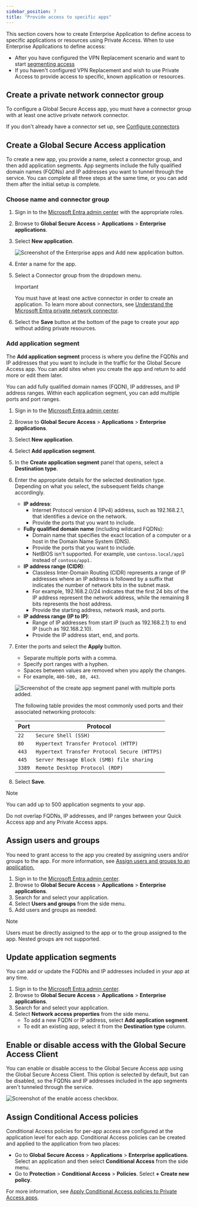 ```yaml
---
sidebar_position: 7
title: "Provide access to specific apps"
---
```


This section covers how to create Enterprise Application to define access to specific applications or resources using Private Access.
When to use Enterprise Applications to define access:
* After you have configured the VPN Replacement scenario and want to start [segmenting access](SegmentAccess.md)
* If you haven't configured VPN Replacement and wish to use Private Access to provide access to specific, known application or resources.

## Create a private network connector group

To configure a Global Secure Access app, you must have a connector group with at least one active private network connector.

If you don't already have a connector set up, see [Configure connectors](../Pre-requisites/ConnectorPA.md)



## Create a Global Secure Access application

To create a new app, you provide a name, select a connector group, and then add application segments. App segments include the fully qualified domain names (FQDNs) and IP addresses you want to tunnel through the service. You can complete all three steps at the same time, or you can add them after the initial setup is complete.

### Choose name and connector group

1. Sign in to the [Microsoft Entra admin center](https://entra.microsoft.com) with the appropriate roles. 
1. Browse to **Global Secure Access** > **Applications** > **Enterprise applications**.
1. Select **New application**.

    ![Screenshot of the Enterprise apps and Add new application button.](../img/new-enterprise-app.png)

1. Enter a name for the app.
1. Select a Connector group from the dropdown menu.
    > [!IMPORTANT]
    > You must have at least one active connector in order to create an application. To learn more about connectors, see [Understand the Microsoft Entra private network connector](https://learn.microsoft.com/en-us/entra/global-secure-access/concept-connectors).
1. Select the **Save** button at the bottom of the page to create your app without adding private resources.

### Add application segment

The **Add application segment** process is where you define the FQDNs and IP addresses that you want to include in the traffic for the Global Secure Access app. You can add sites when you create the app and return to add more or edit them later.

You can add fully qualified domain names (FQDN), IP addresses, and IP address ranges. Within each application segment, you can add multiple ports and port ranges.

1. Sign in to the [Microsoft Entra admin center](https://entra.microsoft.com).
1. Browse to **Global Secure Access** > **Applications** > **Enterprise applications**.
1. Select **New application**.
1. Select **Add application segment**.
1. In the **Create application segment** panel that opens, select a **Destination type**.
1. Enter the appropriate details for the selected destination type. Depending on what you select, the subsequent fields change accordingly.
    - **IP address**:
        - Internet Protocol version 4 (IPv4) address, such as 192.168.2.1, that identifies a device on the network.
        - Provide the ports that you want to include.
    - **Fully qualified domain name** (including wildcard FQDNs):
        - Domain name that specifies the exact location of a computer or a host in the Domain Name System (DNS).
        - Provide the ports that you want to include.
        - NetBIOS isn't supported. For example, use `contoso.local/app1` instead of `contoso/app1.`
    - **IP address range (CIDR)**:
        - Classless Inter-Domain Routing (CIDR) represents a range of IP addresses where an IP address is followed by a suffix that indicates the number of network bits in the subnet mask.
        - For example, 192.168.2.0/24 indicates that the first 24 bits of the IP address represent the network address, while the remaining 8 bits represents the host address.
        - Provide the starting address, network mask, and ports.
    - **IP address range (IP to IP)**:
        - Range of IP addresses from start IP (such as 192.168.2.1) to end IP (such as 192.168.2.10).
        - Provide the IP address start, end, and ports.

1. Enter the ports and select the **Apply** button.
    - Separate multiple ports with a comma.
    - Specify port ranges with a hyphen.
    - Spaces between values are removed when you apply the changes.
    - For example, `400-500, 80, 443`.

    ![Screenshot of the create app segment panel with multiple ports added.](../img/app-segment-multiple-ports.png)

    The following table provides the most commonly used ports and their associated networking protocols:

    | Port | Protocol |
    | --- | --- |
    | `22` | `Secure Shell (SSH)` |
    | `80` | `Hypertext Transfer Protocol (HTTP)` |
    | `443` | `Hypertext Transfer Protocol Secure (HTTPS)` |
    | `445` | `Server Message Block (SMB) file sharing` |
    | `3389` | `Remote Desktop Protocol (RDP)` |

1. Select **Save**.

> [!NOTE]
> You can add up to 500 application segments to your app.
>
> Do not overlap FQDNs, IP addresses, and IP ranges between your Quick Access app and any Private Access apps.

## Assign users and groups

You need to grant access to the app you created by assigning users and/or groups to the app. For more information, see [Assign users and groups to an application.](https://learn.microsoft.com/en-us/entra/identity/enterprise-apps/assign-user-or-group-access-portal?pivots=portal)

1. Sign in to the [Microsoft Entra admin center](https://entra.microsoft.com).
1. Browse to **Global Secure Access** > **Applications** > **Enterprise applications**.
1. Search for and select your application.
1. Select **Users and groups** from the side menu.
1. Add users and groups as needed.

> [!NOTE]
> Users must be directly assigned to the app or to the group assigned to the app. Nested groups are not supported.

## Update application segments

You can add or update the FQDNs and IP addresses included in your app at any time.

1. Sign in to the [Microsoft Entra admin center](https://entra.microsoft.com).
1. Browse to **Global Secure Access** > **Applications** > **Enterprise applications**.
1. Search for and select your application.
1. Select **Network access properties** from the side menu.
    - To add a new FQDN or IP address, select **Add  application segment**.
    - To edit an existing app, select it from the **Destination type** column.

## Enable or disable access with the Global Secure Access Client

You can enable or disable access to the Global Secure Access app using the Global Secure Access Client. This option is selected by default, but can be disabled, so the FQDNs and IP addresses included in the app segments aren't tunneled through the service.

![Screenshot of the enable access checkbox.](../img/per-app-access-enable-checkbox.png)

## Assign Conditional Access policies

Conditional Access policies for per-app access are configured at the application level for each app. Conditional Access policies can be created and applied to the application from two places:

- Go to **Global Secure Access** > **Applications** > **Enterprise applications**. Select an application and then select **Conditional Access** from the side menu.
- Go to **Protection** > **Conditional Access** > **Policies**. Select **+ Create new policy**.

For more information, see [Apply Conditional Access policies to Private Access apps](https://learn.microsoft.com/en-us/entra/global-secure-access/how-to-target-resource-private-access-apps).

